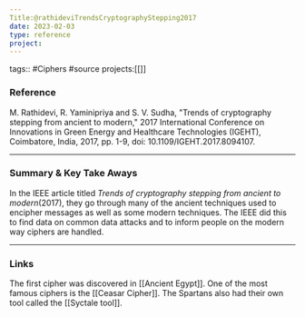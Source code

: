 ```yaml
---
Title:@rathideviTrendsCryptographyStepping2017
date: 2023-02-03
type: reference
project:
---
```


tags:: #Ciphers #source 
projects:[[]]

### Reference 

M. Rathidevi, R. Yaminipriya and S. V. Sudha, "Trends of cryptography stepping from ancient to modern," 2017 International Conference on Innovations in Green Energy and Healthcare Technologies (IGEHT), Coimbatore, India, 2017, pp. 1-9, doi: 10.1109/IGEHT.2017.8094107.

---

### Summary & Key Take Aways

In the IEEE article titled *Trends of cryptography stepping from ancient to modern*(2017), they go through many of the ancient techniques used to encipher messages as well as some modern techniques. The IEEE did this to find data on common data attacks and to inform people on the modern way ciphers are handled.

--- 

### Links
The first cipher was discovered in [[Ancient Egypt]].
One of the most famous ciphers is the [[Ceasar Cipher]].
The Spartans also had their own tool called the [[Syctale tool]].